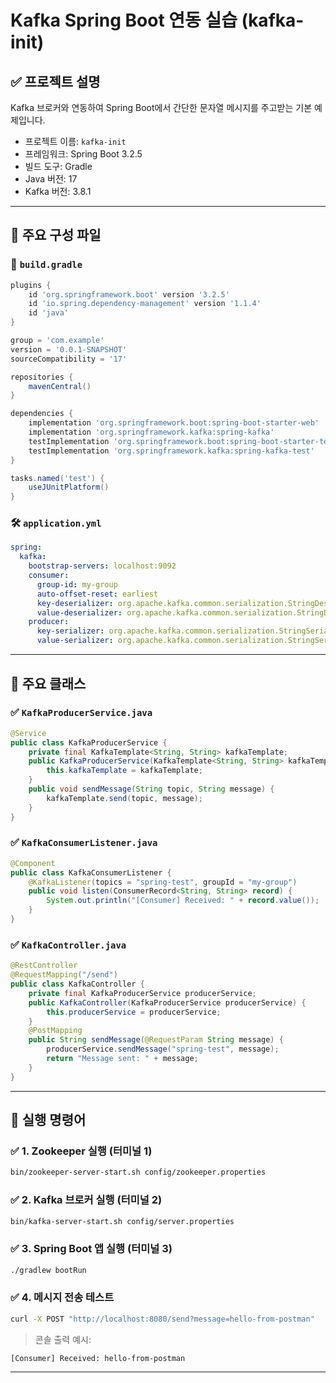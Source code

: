 # Kafka Spring Boot 연동 실습 (kafka-init)

## ✅ 프로젝트 설명

Kafka 브로커와 연동하여 Spring Boot에서 간단한 문자열 메시지를 주고받는 기본 예제입니다.

* 프로젝트 이름: `kafka-init`
* 프레임워크: Spring Boot 3.2.5
* 빌드 도구: Gradle
* Java 버전: 17
* Kafka 버전: 3.8.1

---

## 📁 주요 구성 파일

### 🔧 `build.gradle`

```groovy
plugins {
    id 'org.springframework.boot' version '3.2.5'
    id 'io.spring.dependency-management' version '1.1.4'
    id 'java'
}

group = 'com.example'
version = '0.0.1-SNAPSHOT'
sourceCompatibility = '17'

repositories {
    mavenCentral()
}

dependencies {
    implementation 'org.springframework.boot:spring-boot-starter-web'
    implementation 'org.springframework.kafka:spring-kafka'
    testImplementation 'org.springframework.boot:spring-boot-starter-test'
    testImplementation 'org.springframework.kafka:spring-kafka-test'
}

tasks.named('test') {
    useJUnitPlatform()
}
```

### 🛠️ `application.yml`

```yaml
spring:
  kafka:
    bootstrap-servers: localhost:9092
    consumer:
      group-id: my-group
      auto-offset-reset: earliest
      key-deserializer: org.apache.kafka.common.serialization.StringDeserializer
      value-deserializer: org.apache.kafka.common.serialization.StringDeserializer
    producer:
      key-serializer: org.apache.kafka.common.serialization.StringSerializer
      value-serializer: org.apache.kafka.common.serialization.StringSerializer
```

---

## 📄 주요 클래스

### ✅ `KafkaProducerService.java`

```java
@Service
public class KafkaProducerService {
    private final KafkaTemplate<String, String> kafkaTemplate;
    public KafkaProducerService(KafkaTemplate<String, String> kafkaTemplate) {
        this.kafkaTemplate = kafkaTemplate;
    }
    public void sendMessage(String topic, String message) {
        kafkaTemplate.send(topic, message);
    }
}
```

### ✅ `KafkaConsumerListener.java`

```java
@Component
public class KafkaConsumerListener {
    @KafkaListener(topics = "spring-test", groupId = "my-group")
    public void listen(ConsumerRecord<String, String> record) {
        System.out.println("[Consumer] Received: " + record.value());
    }
}
```

### ✅ `KafkaController.java`

```java
@RestController
@RequestMapping("/send")
public class KafkaController {
    private final KafkaProducerService producerService;
    public KafkaController(KafkaProducerService producerService) {
        this.producerService = producerService;
    }
    @PostMapping
    public String sendMessage(@RequestParam String message) {
        producerService.sendMessage("spring-test", message);
        return "Message sent: " + message;
    }
}
```

---

## 🚀 실행 명령어

### ✅ 1. Zookeeper 실행 (터미널 1)

```bash
bin/zookeeper-server-start.sh config/zookeeper.properties
```

### ✅ 2. Kafka 브로커 실행 (터미널 2)

```bash
bin/kafka-server-start.sh config/server.properties
```

### ✅ 3. Spring Boot 앱 실행 (터미널 3)

```bash
./gradlew bootRun
```

### ✅ 4. 메시지 전송 테스트

```bash
curl -X POST "http://localhost:8080/send?message=hello-from-postman"
```

> 콘솔 출력 예시:

```
[Consumer] Received: hello-from-postman
```

---
